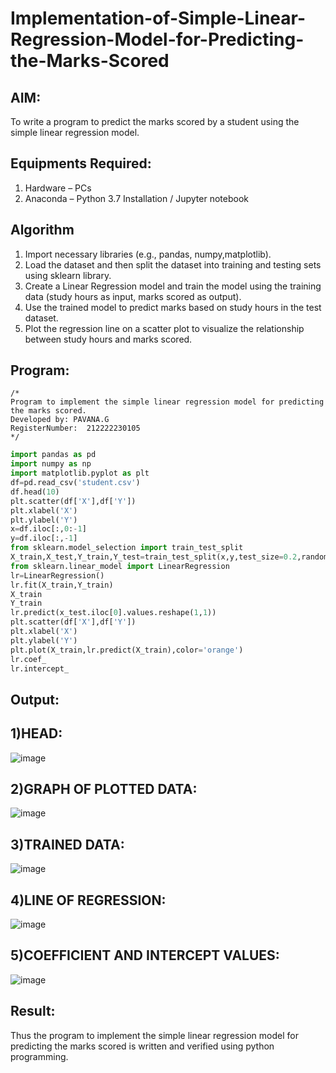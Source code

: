 # Implementation-of-Simple-Linear-Regression-Model-for-Predicting-the-Marks-Scored

## AIM:
To write a program to predict the marks scored by a student using the simple linear regression model.

## Equipments Required:
1. Hardware – PCs
2. Anaconda – Python 3.7 Installation / Jupyter notebook

## Algorithm
1. Import necessary libraries (e.g., pandas, numpy,matplotlib).
2. Load the dataset and then split the dataset into training and testing sets using sklearn library.
3. Create a Linear Regression model and train the model using the training data (study hours as input, marks scored as output).
4. Use the trained model to predict marks based on study hours in the test dataset.
5. Plot the regression line on a scatter plot to visualize the relationship between study hours and marks scored.

## Program:
```
/*
Program to implement the simple linear regression model for predicting the marks scored.
Developed by: PAVANA.G
RegisterNumber:  212222230105
*/
```
```python
import pandas as pd
import numpy as np
import matplotlib.pyplot as plt
df=pd.read_csv('student.csv')
df.head(10)
plt.scatter(df['X'],df['Y'])
plt.xlabel('X')
plt.ylabel('Y')
x=df.iloc[:,0:-1]
y=df.iloc[:,-1]
from sklearn.model_selection import train_test_split
X_train,X_test,Y_train,Y_test=train_test_split(x,y,test_size=0.2,random_state=0)
from sklearn.linear_model import LinearRegression
lr=LinearRegression()
lr.fit(X_train,Y_train)
X_train
Y_train
lr.predict(x_test.iloc[0].values.reshape(1,1))
plt.scatter(df['X'],df['Y'])
plt.xlabel('X')
plt.ylabel('Y')
plt.plot(X_train,lr.predict(X_train),color='orange')
lr.coef_
lr.intercept_
```
## Output:
## 1)HEAD:
![image](https://github.com/gpavana/Implementation-of-Simple-Linear-Regression-Model-for-Predicting-the-Marks-Scored/assets/118787343/b63f656e-500f-4008-ad94-472539f0f910)
## 2)GRAPH OF PLOTTED DATA:
![image](https://github.com/gpavana/Implementation-of-Simple-Linear-Regression-Model-for-Predicting-the-Marks-Scored/assets/118787343/c81e2c1b-901f-4649-ab92-c88901e26554)
## 3)TRAINED DATA:
![image](https://github.com/gpavana/Implementation-of-Simple-Linear-Regression-Model-for-Predicting-the-Marks-Scored/assets/118787343/72b1e994-e121-40c4-965a-d92c6283d9ec)
## 4)LINE OF REGRESSION:
![image](https://github.com/gpavana/Implementation-of-Simple-Linear-Regression-Model-for-Predicting-the-Marks-Scored/assets/118787343/dd31869f-4386-44c5-9877-db7321bac033)
## 5)COEFFICIENT AND INTERCEPT VALUES:
![image](https://github.com/gpavana/Implementation-of-Simple-Linear-Regression-Model-for-Predicting-the-Marks-Scored/assets/118787343/882b225d-9ed3-431b-85a7-e94051165bec)

## Result:
Thus the program to implement the simple linear regression model for predicting the marks scored is written and verified using python programming.
